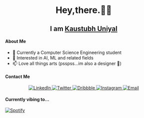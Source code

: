 <div align="center"><h1>Hey,there.👋🏽</h1>
  <h2>I am <a href="https://kaustubhuniyal.notion.site/Hi-I-am-Kaustubh-Uniyal-13fed2e9825344268d9e559cd689e25e">Kaustubh Uniyal</a></h2></div>

<h4>About Me</h4>

- 🌱 Currently a Computer Science Engineering student 
- 🤖 Interested in AI, ML and related fields
- 📫 Love all things arts (psspss...im also a designer 🎨)

<h4>Contact Me</h4>
<p align="center">
  <a href="www.linkedin.com/in/kaustubh-uniyal-329678223" target="_blank">
    <img src="https://img.shields.io/badge/LinkedIn-0077B5?style=for-the-badge&logo=linkedin&logoColor=white" alt="LinkedIn"/>
  </a>
  <a href="https://x.com/kaustubh_uniyal" target="_blank">
    <img src="https://img.shields.io/badge/Twitter-1DA1F2?style=for-the-badge&logo=twitter&logoColor=white" alt="Twitter"/>
  </a>
  <a href="https://dribbble.com/impossible_soul" target="_blank">
    <img src="https://img.shields.io/badge/Dribbble-EA4C89?style=for-the-badge&logo=dribbble&logoColor=white" alt="Dribbble"/>
  </a>
  <a href="https://www.instagram.com/impossible.soul_" target="_blank">
    <img src="https://img.shields.io/badge/Instagram-E4405F?style=for-the-badge&logo=instagram&logoColor=white" alt="Instagram"/>
  </a>
  <a href="mailto:kaustubhuniyal@gmail.com">
    <img src="https://img.shields.io/badge/Email-D14836?style=for-the-badge&logo=gmail&logoColor=white" alt="Email"/>
  </a>
</p>

<h4>Currently vibing to...</h4>

[![Spotify](https://vercel.com/kaustubhs-projects-e8278fad/novatorem/H5bvjv7taEpk8HDw1WPrFZ9TYkoj/api/spotify)](https://open.spotify.com/user/zlsln21u14j1ncpitbkyf5jk6)

<!---
k-u-17/k-u-17 is a ✨ special ✨ repository because its `README.md` (this file) appears on your GitHub profile.
You can click the Preview link to take a look at your changes.
--->
